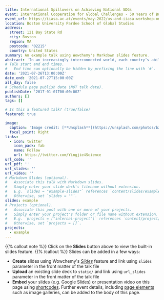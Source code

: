 ```yaml
---
title: International Spillovers on Achieving National SDGs
event: International Cooperation for Global Challenges - 50 Years of Building Research Bridges at IIASA
event_url: https://iiasa.ac.at/events/may-2022/us-and-iiasa-workshop-on-50-years-of-building-research-bridges
location: Boston University Pardee School of Global Studies
address:
  street: 121 Bay State Rd
  city: Boston
  region: MA
  postcode: '02215'
  country: United States
summary: An example talk using Wowchemy's Markdown slides feature.
abstract: 'In an increasingly interconnected world, each country’s ability to achieve the United Nations Sustainable Development Goals (SDGs) can be affected by external effects from other countries. For example, importing beef and soybeans to enhance domestic food security can lead to deforestation in exporting countries. Yet, little research has comprehensively evaluated these transnational effects in tracking countries’ SDG progress. Ignoring these transnational effects may result in one country achieving the SDGs at the cost of others or missing positive synergies. To evaluate such effects, we first quantified the international flows of resources and embedded socio-environmental footprints in trade, and used the amount of flows relative to country’s resources and environment carrying capacity to quantify the transnational effects on each of the 17 SDGs for 189 countries.'
# Talk start and end times.
#   End time can optionally be hidden by prefixing the line with `#`.
date: '2021-07-26T13:00:00Z'
date_end: '2021-07-27T15:00:00Z'
all_day: false
# Schedule page publish date (NOT talk date).
publishDate: '2017-01-01T00:00:00Z'
authors: []
tags: []

# Is this a featured talk? (true/false)
featured: true

image:
  caption: 'Image credit: [**Unsplash**](https://unsplash.com/photos/bzdhc5b3Bxs)'
  focal_point: Right
links:
  - icon: twitter
    icon_pack: fab
    name: Follow
    url: https://twitter.com/Yingjie4Science
url_code: ''
url_pdf: ''
url_slides: ''
url_video: ''
# Markdown Slides (optional).
#   Associate this talk with Markdown slides.
#   Simply enter your slide deck's filename without extension.
#   E.g. `slides = "example-slides"` references `content/slides/example-slides.md`.
#   Otherwise, set `slides = ""`.
slides: example
# Projects (optional).
#   Associate this post with one or more of your projects.
#   Simply enter your project's folder or file name without extension.
#   E.g. `projects = ["internal-project"]` references `content/project/deep-learning/index.md`.
#   Otherwise, set `projects = []`.
projects:
  - example
---
```

{{% callout note %}}
Click on the **Slides** button above to view the built-in slides feature.
{{% /callout %}}
Slides can be added in a few ways:
- **Create** slides using Wowchemy's [_Slides_](https://wowchemy.com/docs/managing-content/#create-slides) feature and link using `slides` parameter in the front matter of the talk file
- **Upload** an existing slide deck to `static/` and link using `url_slides` parameter in the front matter of the talk file
- **Embed** your slides (e.g. Google Slides) or presentation video on this page using [shortcodes](https://wowchemy.com/docs/writing-markdown-latex/).
Further event details, including [page elements](https://wowchemy.com/docs/writing-markdown-latex/) such as image galleries, can be added to the body of this page.

